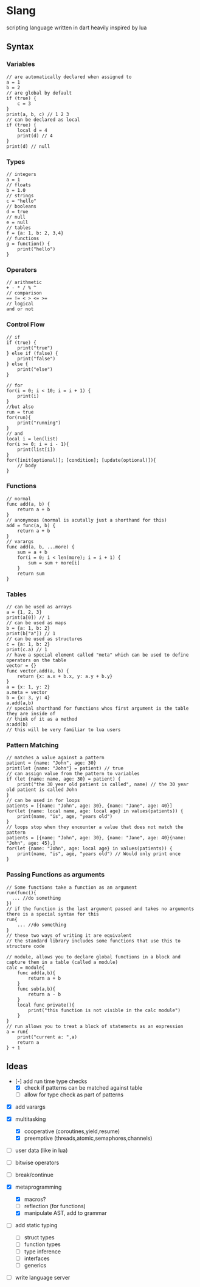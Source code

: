# Slang
scripting language written in dart
heavily inspired by lua

## Syntax
### Variables
```slang
// are automatically declared when assigned to
a = 1
b = 2
// are global by default
if (true) {
    c = 3
}
print(a, b, c) // 1 2 3
// can be declared as local
if (true) {
    local d = 4
    print(d) // 4
}
print(d) // null
```
### Types
```slang
// integers
a = 1
// floats
b = 1.0
// strings
c = "hello"
// booleans
d = true
// null
e = null
// tables
f = {a: 1, b: 2, 3,4}
// functions
g = function() {
    print("hello")
}
```
### Operators
```slang
// arithmetic
+ - * / % ^
// comparison
== != < > <= >=
// logical
and or not
```
### Control Flow
```slang
// if
if (true) {
    print("true")
} else if (false) {
    print("false")
} else {
    print("else")
}

// for
for(i = 0; i < 10; i = i + 1) {
    print(i)
}
//but also
run = true
for(run){
    print("running")
}
// and
local i = len(list)
for(i >= 0; i = i - 1){
    print(list[i])
}
for([init(optional)]; [condition]; [update(optional)]){
    // body
}
```
### Functions
```slang
// normal
func add(a, b) {
    return a + b
}
// anonymous (normal is acutally just a shorthand for this)
add = func(a, b) {
    return a + b
}
// varargs
func add(a, b, ...more) {
    sum = a + b
    for(i = 0; i < len(more); i = i + 1) {
        sum = sum + more[i]
    }
    return sum
}
```
### Tables
```slang
// can be used as arrays
a = {1, 2, 3}
print(a[0]) // 1
// can be used as maps
b = {a: 1, b: 2}
print(b["a"]) // 1
// can be used as structures
c = {a: 1, b: 2}
print(c.a) // 1
// have a special element called "meta" which can be used to define operators on the table
vector = {}
func vector.add(a, b) {
    return {x: a.x + b.x, y: a.y + b.y}
}
a = {x: 1, y: 2}
a.meta = vector
b = {x: 3, y: 4}
a.add(a,b)
// special shorthand for functions whos first argument is the table they are inside of
// think of it as a method
a:add(b)
// this will be very familiar to lua users
```
### Pattern Matching
```slang
// matches a value against a pattern
patient = {name: "John", age: 30}
print(let {name: "John"} = patient) // true
// can assign value from the pattern to variables
if (let {name: name, age: 30} = patient) {
    print("the 30 year old patient is called", name) // the 30 year old patient is called John
}
// can be used in for loops
patients = [{name: "John", age: 30}, {name: "Jane", age: 40}]
for(let {name: local name, age: local age} in values(patients)) {
    print(name, "is", age, "years old")
}
// loops stop when they encounter a value that does not match the pattern
patients = [{name: "John", age: 30}, {name: "Jane", age: 40}{name: "John", age: 45},]
for(let {name: "John", age: local age} in values(patients)) {
    print(name, "is", age, "years old") // Would only print once
}
```
### Passing Functions as arguments
```slang
// Some functions take a function as an argument
run(func(){
  ... //do something  
})
// if the function is the last argument passed and takes no arguments there is a special syntax for this
run{
    ... //do something
}
// these two ways of writing it are equivalent
// the standard library includes some functions that use this to structure code

// module, allows you to declare global functions in a block and capture them in a table (called a module)
calc = module{
    func add(a,b){
        return a + b
    }
    func sub(a,b){
        return a - b
    }
    local func private(){
        print("this function is not visible in the calc module")
    }
}
// run allows you to treat a block of statements as an expression
a = run{
    print("current a: ",a)
    return a
} + 1
```


## Ideas
- [-] add run time type checks
    - [x] check if patterns can be matched against table
    - [ ] allow for type check as part of patterns
- [x] add varargs 
- [x] multitasking
    - [x] cooperative (coroutines,yield,resume)
    - [x] preemptive (threads,atomic,semaphores,channels)
- [ ] user data (like in lua)
- [ ] bitwise operators
- [ ] break/continue
- [x] metaprogramming
    - [x] macros?
    - [ ] reflection (for functions)
    - [x] manipulate AST, add to grammar
- [ ] add static typing
    - [ ] struct types
    - [ ] function types
    - [ ] type inference
    - [ ] interfaces
    - [ ] generics
- [ ] write language server

